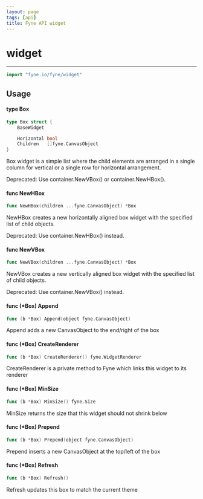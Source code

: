 ```yaml
---
layout: page
tags: [api]
title: Fyne API widget
---
```


# widget
---
```go
import "fyne.io/fyne/widget"
```

## Usage

#### type Box

```go
type Box struct {
	BaseWidget

	Horizontal bool
	Children   []fyne.CanvasObject
}
```

Box widget is a simple list where the child elements are arranged in a single column for vertical or a single row for horizontal arrangement.

<div class="deprecated"> Deprecated: Use container.NewVBox() or container.NewHBox().</div>

#### func  NewHBox

```go
func NewHBox(children ...fyne.CanvasObject) *Box
```
NewHBox creates a new horizontally aligned box widget with the specified list of child objects.

<div class="deprecated"> Deprecated: Use container.NewHBox() instead.</div>

#### func  NewVBox

```go
func NewVBox(children ...fyne.CanvasObject) *Box
```
NewVBox creates a new vertically aligned box widget with the specified list of child objects.

<div class="deprecated"> Deprecated: Use container.NewVBox() instead.</div>

#### func (*Box) Append

```go
func (b *Box) Append(object fyne.CanvasObject)
```
Append adds a new CanvasObject to the end/right of the box

#### func (*Box) CreateRenderer

```go
func (b *Box) CreateRenderer() fyne.WidgetRenderer
```
CreateRenderer is a private method to Fyne which links this widget to its renderer

#### func (*Box) MinSize

```go
func (b *Box) MinSize() fyne.Size
```
MinSize returns the size that this widget should not shrink below

#### func (*Box) Prepend

```go
func (b *Box) Prepend(object fyne.CanvasObject)
```
Prepend inserts a new CanvasObject at the top/left of the box

#### func (*Box) Refresh

```go
func (b *Box) Refresh()
```
Refresh updates this box to match the current theme
